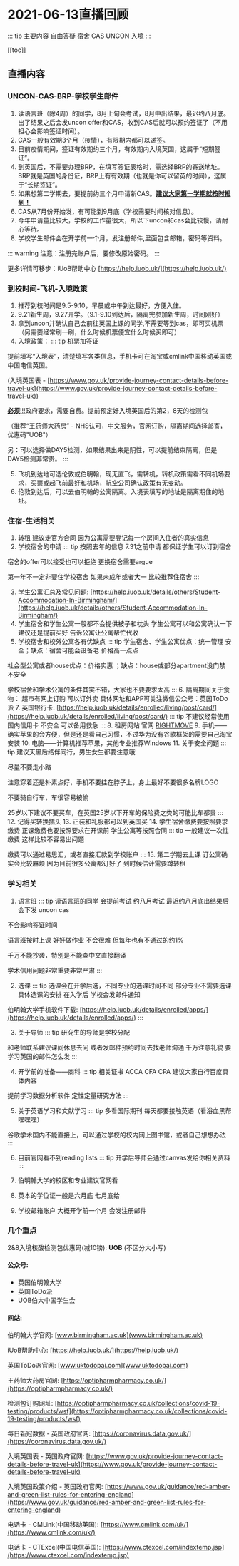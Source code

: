 #  2021-06-13直播回顾

::: tip 主要内容
自由答疑 宿舍 CAS UNCON 入境
:::

[[toc]]

## 直播内容

### UNCON-CAS-BRP-学校学生邮件

1. 读语言班（除4周）的同学，8月上旬会考试，8月中出结果，最迟约八月底。出了结果之后会发uncon offer和CAS，收到CAS后就可以预约签证了（不用担心会影响签证时间）。
2. CAS一般有效期3个月（疫情），有限期内都可以递签。
3. 目前疫情期间，签证有效期约三个月，有效期内入境英国，这属于“短期签证”。
4. 到英国后，不需要办理BRP，在填写签证表格时，需选择BRP的寄送地址。BRP就是英国的身份证，BRP上有有效期（也就是你可以留英的时间），这属于“长期签证”。
5. 如果想第二学期去，要提前约三个月申请新CAS。<u>**建议大家第一学期就按时报到！**</u>
6. CAS从7月份开始发，有可能到9月底（学校需要时间核对信息）。
7. 今年申请量比较大，学校的工作量很大，所以下uncon和cas会比较慢，请耐心等待。
8. 学校学生邮件会在开学前一个月，发注册邮件,里面包含邮箱，密码等资料。

::: warning 
注意：注册完账户后，要修改原始密码。
:::

更多详情可移步：iUoB帮助中心 [https://help.iuob.uk/](https://help.iuob.uk/)

### 到校时间-飞机-入境政策
1. 推荐到校时间是9.5-9.10，早晨或中午到达最好，方便入住。
2. 9.21新生周，9.27开学。（9.1-9.10到达后，隔离完参加新生周，时间刚好）
3. 拿到uncon并确认自己会前往英国上课的同学,不需要等到cas，即可买机票（另需要经常刷一刷，什么时候机票便宜什么时候买即可）
4. 入境政策：
::: tip
机票加签证

提前填写“入境表”，清楚填写各类信息，手机卡可在淘宝或cmlink中国移动英国或中国电信英国。

(入境英国表 - [https://www.gov.uk/provide-journey-contact-details-before-travel-uk](https://www.gov.uk/provide-journey-contact-details-before-travel-uk))

<u>**必须**!!!</u>政府要求，需要自费。提前预定好入境英国后的第2，8天的检测包

（推荐“王药师大药房” - NHS认可，中文服务，官网订购，隔离期间选择邮寄，优惠码"UOB"）

另：可以选择做DAY5检测，如果结果出来是阴性，可以提前结束隔离，但是DAY5检测非常贵。
:::

5. 飞机到达地可选伦敦或伯明翰，现无直飞，需转机，转机政策需看不同机场要求，买票或起飞前最好和机场，航空公司确认政策有无变动。
6. 伦敦到达后，可以去伯明翰的公寓隔离。入境表填写的地址是隔离期住的地址。

### 住宿-生活相关
1. 转租 建议走官方合同 因为公寓需要登记每一个房间入住者的真实信息
2. 学校宿舍的申请
::: tip
按照去年的信息 7.31之前申请 都保证学生可以订到宿舍

宿舍的offer可以接受也可以拒绝 更换宿舍需要argue

第一年不一定非要住学校宿舍 如果未成年或者大一 比较推荐住宿舍
:::

3. 学生公寓汇总及常见问题: [https://help.iuob.uk/details/others/Student-Accommodation-In-Birmingham/](https://help.iuob.uk/details/others/Student-Accommodation-In-Birmingham/)
4. 学生宿舍和学生公寓一般都不会提供被子和枕头 学生公寓可以和公寓确认一下 建议还是提前买好 告诉公寓让公寓帮忙代收
5. 学校宿舍和校外公寓各有优缺点
::: tip
学生宿舍、学生公寓优点：统一管理 安全；缺点：宿舍可能会设备老 价格高一点点

社会型公寓或者house优点：价格实惠 ；缺点：house或部分apartment没门禁 不安全

学校宿舍和学术公寓的条件其实不错，大家也不要要求太高
:::
6. 隔离期间关于食物：
超市有网上订购 可以订外卖 具体网址和APP可关注微信公众号：英国ToDo派
7. 英国银行卡: [https://help.iuob.uk/details/enrolled/living/post/card/](https://help.iuob.uk/details/enrolled/living/post/card/)
::: tip
不建议经常使用国内信用卡 不安全 可以备用救急
:::
8. 租房网站 官网 [RIGHTMOVE](https://www.rightmove.co.uk/)
9. 手机——确实苹果的会方便，但是还是看自己习惯，不过华为没有谷歌框架的需要自己淘宝安装
10. 电脑——计算机推荐苹果，其他专业推荐Windows
11. 关于安全问题
::: tip
建议天黑后结伴同行，男生女生都要注意哦

尽量不要走小路

注意穿着还是朴素点好，手机不要挂在脖子上，身上最好不要很多名牌LOGO

不要骑自行车，车很容易被偷

25岁以下建议不要买车，在英国25岁以下开车的保险费之类的可能比车都贵
:::
12. 记得买转换插头
13. 正装和礼服都可以到英国买
14. 学生宿舍缴费要按照要求缴费 正课缴费也要按照要求在开课前 学生公寓等按照合同
::: tip
一般建议一次性缴费 这样比较不容易出问题 

缴费可以通过易思汇，或者直接汇款到学校账户
:::
15. 第二学期去上课 订公寓确实会比较麻烦 因为目前很多公寓都订好了 到时候估计需要蹲转租


### 学习相关
1. 语言班
::: tip
读语言班的同学 会提前考试 约八月考试 最迟约八月底出结果后会下发 uncon cas

不会影响签证时间

语言班按时上课 好好做作业 不会很难 但每年也有不通过的约1% 

千万不能抄袭，特别是不能查中文直接翻译 

学术信用问题非常重要非常严肃
:::

2. 选课
::: tip
选课会在开学后选，不同专业的选课时间不同 部分专业不需要选课 具体选课的安排 在入学后 学校会发邮件通知

伯明翰大学手机软件下载: [https://help.iuob.uk/details/enrolled/apps/](https://help.iuob.uk/details/enrolled/apps/)
:::

3. 关于导师
::: tip
研究生的导师是学校分配

和老师联系建议课间休息去问 或者发邮件预约时间去找老师沟通 千万注意礼貌 要学习英国的邮件怎么发
:::

4. 开学前的准备——商科
::: tip
相关证书 ACCA CFA CPA 建议大家自行百度具体内容

提前学习数据分析软件 定性定量研究方法
:::

5. 关于英语学习和文献学习
::: tip
多看国际期刊 每天都要接触英语（看浴血黑帮嘿嘿嘿）

谷歌学术国内不能直接上，可以通过学校的校内网上图书馆，或者自己想想办法
:::

6. 目前官网看不到reading lists 
::: tip
开学后导师会通过canvas发给你相关资料
:::

7. 伯明翰大学的校区和专业建议官网看
8. 英本的学位证一般是六月底 七月底给
9. 学校邮箱账户 大概开学前一个月 会发注册邮件


### 几个重点

2&8入境核酸检测包优惠码(减10镑): **UOB** (不区分大小写) 

#### 公众号:
- 英国伯明翰大学
- 英国ToDo派
- UOB伯大中国学生会

#### 网站:
伯明翰大学官网: 
[www.birmingham.ac.uk](www.birmingham.ac.uk)

iUoB帮助中心: 
[https://help.iuob.uk/](https://help.iuob.uk/)

英国ToDo派官网: 
[www.uktodopai.com](www.uktodopai.com)

王药师大药房官网: 
[https://optipharmpharmacy.co.uk/](https://optipharmpharmacy.co.uk/)

检测包订购网址: 
[https://optipharmpharmacy.co.uk/collections/covid-19-testing/products/wsf](https://optipharmpharmacy.co.uk/collections/covid-19-testing/products/wsf)

每日新冠数据 - 英国政府官网: 
[https://coronavirus.data.gov.uk/](https://coronavirus.data.gov.uk/)

入境英国表 - 英国政府官网: 
[https://www.gov.uk/provide-journey-contact-details-before-travel-uk](https://www.gov.uk/provide-journey-contact-details-before-travel-uk)

入境英国政策介绍 - 英国政府官网: 
[https://www.gov.uk/guidance/red-amber-and-green-list-rules-for-entering-england](https://www.gov.uk/guidance/red-amber-and-green-list-rules-for-entering-england)

电话卡 - CMLink(中国移动英国): 
[https://www.cmlink.com/uk/](https://www.cmlink.com/uk/)

电话卡 - CTExcel(中国电信英国): 
[https://www.ctexcel.com/indextemp.jsp](https://www.ctexcel.com/indextemp.jsp)